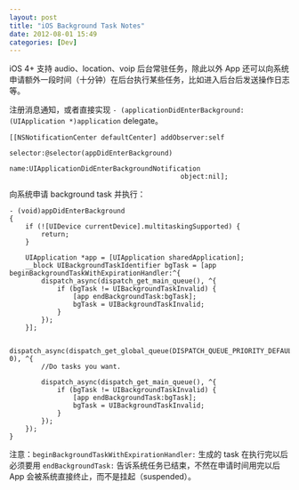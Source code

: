 ```yaml
---
layout: post
title: "iOS Background Task Notes"
date: 2012-08-01 15:49
categories: [Dev]
---
```


iOS 4+ 支持 audio、location、voip 后台常驻任务，除此以外 App 还可以向系统申请额外一段时间（十分钟）在后台执行某些任务，比如进入后台后发送操作日志等。

注册消息通知，或者直接实现 `- (applicationDidEnterBackground:(UIApplication *)application` delegate。

```objc
[[NSNotificationCenter defaultCenter] addObserver:self
                                         selector:@selector(appDidEnterBackground)
                                             name:UIApplicationDidEnterBackgroundNotification
                                           object:nil];
```

向系统申请 background task 并执行：

```objc
- (void)appDidEnterBackground
{
    if (![UIDevice currentDevice].multitaskingSupported) {
        return;
    }

    UIApplication *app = [UIApplication sharedApplication];
    __block UIBackgroundTaskIdentifier bgTask = [app beginBackgroundTaskWithExpirationHandler:^{
        dispatch_async(dispatch_get_main_queue(), ^{
            if (bgTask != UIBackgroundTaskInvalid) {
                [app endBackgroundTask:bgTask];
                bgTask = UIBackgroundTaskInvalid;
            }
        });
    }];

    dispatch_async(dispatch_get_global_queue(DISPATCH_QUEUE_PRIORITY_DEFAULT, 0), ^{
        //Do tasks you want.

        dispatch_async(dispatch_get_main_queue(), ^{
            if (bgTask != UIBackgroundTaskInvalid) {
                [app endBackgroundTask:bgTask];
                bgTask = UIBackgroundTaskInvalid;
            }
        });
    });
}
```

注意：`beginBackgroundTaskWithExpirationHandler:` 生成的 task 在执行完以后必须要用 `endBackgroundTask:` 告诉系统任务已结束，不然在申请时间用完以后 App 会被系统直接终止，而不是挂起（suspended）。

